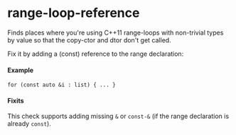 # range-loop-reference

Finds places where you're using C++11 range-loops with non-trivial types by value so that the copy-ctor and dtor don't get called.

Fix it by adding a (const) reference to the range declaration:

#### Example

`for (const auto &i : list) { ... }`

#### Fixits
This check supports adding missing `&` or `const-&` (if the range declaration is already `const`).
